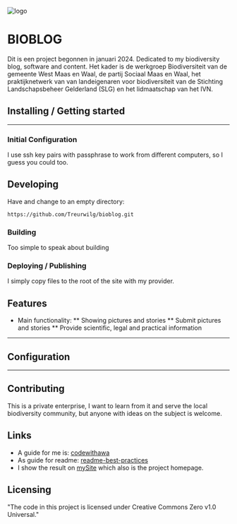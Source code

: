 ![logo](https://aardwesp.stack.storage/s/lGKC6eHjlyKdXNXe)

# BIOBLOG

Dit is een project begonnen in januari 2024. Dedicated to my biodiversity
blog, software and content. Het kader is de werkgroep Biodiversiteit van de 
gemeente West Maas en Waal, de partij Sociaal Maas en Waal, het praktijknetwerk van 
van landeigenaren voor biodiversiteit van de Stichting Landschapsbeheer 
Gelderland (SLG) en het lidmaatschap van het IVN.

## Installing / Getting started
---

### Initial Configuration
I use ssh key pairs with passphrase to work from different computers,
so I guess you could too.

## Developing
Have and change to an empty directory:
```shell
https://github.com/Treurwilg/bioblog.git
```

### Building
Too simple to speak about building

### Deploying / Publishing
I simply copy files to the root of the site with my provider.

## Features
* Main functionality: 
** Showing pictures and stories
** Submit pictures and stories
** Provide scientific, legal and practical information
---

## Configuration
---

## Contributing
This is a private enterprise, I want to learn from 
it and serve the local biodiversity community,
but anyone with ideas on the subject is welcome.

## Links
* A guide for me is:
[codewithawa](https://codewithawa.com/posts/how-to-create-a-blog-in-php-and-mysql-database)
* As guide for readme: [readme-best-practices](https://github.com/jehna/readme-best-practices/blob/master/README.md)
* I show the result on [mySite](https://ict4us.nl) which also is the project homepage.

## Licensing
"The code in this project is licensed under Creative Commons Zero v1.0 Universal."
